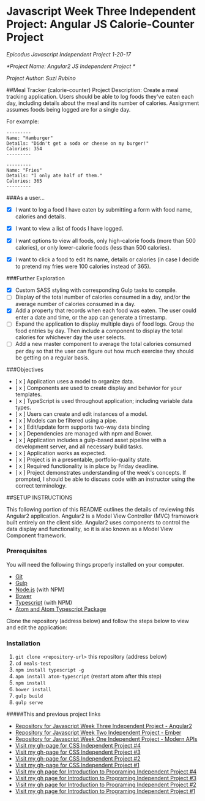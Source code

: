 # Javascript Week Three Independent Project: Angular JS Calorie-Counter Project
_*Epicodus Javascript Independent Project 1-20-17*_

_*Project Name: Angular2 JS Independent Project *_

_*Project Author: Suzi Rubino*_

##Meal Tracker (calorie-counter) Project Description:
Create a meal tracking application. Users should be able to log foods they've eaten each day, including details about the meal and its number of calories. Assignment assumes foods being logged are for a single day.

For example:

```
---------
Name: "Hamburger"
Details: "Didn't get a soda or cheese on my burger!"
Calories: 354
---------

---------
Name: "Fries"
Details: "I only ate half of them."
Calories: 365
---------
```

###As a user...

- [x] I want to log a food I have eaten by submitting a form with food name, calories and details.
- [x] I want to view a list of foods I have logged.
- [x] I want options to view all foods, only high-calorie foods (more than 500 calories), or only lower-calorie foods (less than 500 calories).
- [x] I want to click a food to edit its name, details or calories (in case I decide to pretend my fries were 100 calories instead of 365).


###Further Exploration

- [x] Custom SASS styling with corresponding Gulp tasks to compile.
- [ ] Display of the total number of calories consumed in a day, and/or the average number of calories consumed in a day.
- [x] Add a property that records when each food was eaten. The user could enter a date and time, or the app can generate a timestamp.
- [ ] Expand the application to display multiple days of food logs. Group the food entries by day. Then include a component to display the total calories for whichever day the user selects.
- [ ] Add a new master component to average the total calories consumed per day so that the user can figure out how much exercise they should be getting on a regular basis.

###Objectives

- [ x ] Application uses a model to organize data.
- [ x ] Components are used to create display and behavior for your templates.
- [ x ] TypeScript is used throughout application; including variable data types.
- [ x ] Users can create and edit instances of a model.
- [ x ] Models can be filtered using a pipe.
- [ x ] Edit/update form supports two-way data binding
- [ x ] Dependencies are managed with npm and Bower.
- [ x ] Application includes a gulp-based asset pipeline with a development server, and all necessary build tasks.
- [ x ] Application works as expected.
- [ x ] Project is in a presentable, portfolio-quality state.
- [ x ] Required functionality is in place by Friday deadline.
- [ x ] Project demonstrates understanding of the week's concepts. If prompted, I should be able to discuss code with an instructor using the correct terminology.

##SETUP INSTRUCTIONS

This following portion of this README outlines the details of reviewing this Angular2 application. Angular2 is a Model View Controller (MVC) framework built entirely on the client side. Angular2 uses components to control the data display and functionality, so it is also known as a Model View Component framework.


### Prerequisites

You will need the following things properly installed on your computer.

* [Git](https://git-scm.com/)
* [Gulp](http://gulpjs.com/)
* [Node.js](https://nodejs.org/) (with NPM)
* [Bower](https://bower.io/)
* [Typescript](https://www.typescriptlang.org/) (with NPM)
* [Atom and Atom Typescript Package](https://atom.io/packages/atom-typescript/)

Clone the repository (address below) and follow the steps below to view and edit the application:

### Installation

1. `git clone <repository-url>` this repository (address below)
2. `cd meals-test`
3. `npm install typescript -g`
4. `apm install atom-typescript` (restart atom after this step)
5. `npm install`
6. `bower install`
7. `gulp build`
8. `gulp serve`


#####This and previous project links
* [Repository for Javascript Week Three Independent Project - Angular2](https://github.com/suzirubi/meals-test.git)
* [Repository for Javascript Week Two Independent Project - Ember](https://github.com/suzirubi/questions.git)
* [Repository for Javascript Week One Independent Project - Modern APIs](https://github.com/suzirubi/doctors.git)
* [Visit my gh-page for CSS Independent Project #4](https://rawgit.com/suzirubi/kerrWebCalendar/master/index.html)
* [Visit my gh-page for CSS Independent Project #3](https://rawgit.com/suzirubi/tarot/master/index.html)
* [Visit my gh-page for CSS Independent Project #2](https://rawgit.com/suzirubi/thinkGoogle/master/index.html)
* [Visit my gh-page for CSS Independent Project #1](https://rawgit.com/suzirubi/climbing/master/index.html)
* [Visit my gh page for Introduction to Programing Independent Project #4](https://rawgit.com/suzirubi/pizza/master/index.html)
* [Visit my gh page for Introduction to Programing Independent Project #3](https://rawgit.com/suzirubi/ping-pong/master/index.html)
* [Visit my gh page for Introduction to Programing Independent Project #2](https://rawgit.com/suzirubi/Independent-Project-Week-2/master/index.html)
* [Visit my gh page for Introduction to Programing Independent Project #1](https://rawgit.com/suzirubi/portfolioFix/master/index.html)
